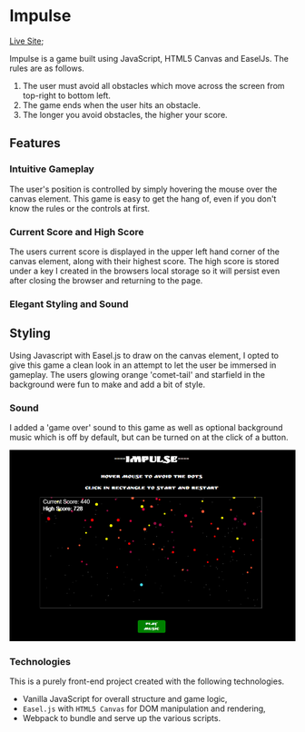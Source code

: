 # Impulse

[Live Site](https://natereiners.github.io/);

Impulse is a game built using JavaScript, HTML5 Canvas and EaselJs.  The rules are as follows.

1) The user must avoid all obstacles which move across the screen from top-right to bottom left.
2) The game ends when the user hits an obstacle.
3) The longer you avoid obstacles, the higher your score.

## Features

### Intuitive Gameplay

The user's position is controlled by simply hovering the mouse over the canvas element. This game is easy to get the hang of, even if you don't know the rules or the controls at first.

### Current Score and High Score

The users current score is displayed in the upper left hand corner of the canvas element, along with their highest score. The high score is stored under a key I created in the browsers local storage so it will persist even after closing the browser and returning to the page.

### Elegant Styling and Sound

## Styling
Using Javascript with Easel.js to draw on the canvas element, I opted to give this game a clean look in an attempt to let the user be immersed in gameplay. The users glowing orange 'comet-tail' and starfield in the background were fun to make and add a bit of style.  

### Sound
I added a 'game over' sound to this game as well as optional background music which is off by default, but can be turned on at the click of a button.

![Gameplay](assets/impulse_game.png)

### Technologies

This is a purely front-end project created with the following technologies.

- Vanilla JavaScript for overall structure and game logic,
- `Easel.js` with `HTML5 Canvas` for DOM manipulation and rendering,
- Webpack to bundle and serve up the various scripts.

